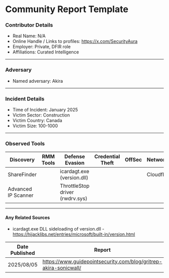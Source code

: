 # Community Report Template

### Contributor Details

- Real Name: N/A
- Online Handle / Links to profiles: https://x.com/SecurityAura
- Employer: Private, DFIR role
- Affiliations: Curated Intelligence

---
### Adversary

- Named adversary: Akira

---
### Incident Details

- Time of Incident: January 2025
- Victim Sector: Construction
- Victim Country: Canada
- Victim Size: 100-1000

---
### Observed Tools
 
| Discovery | RMM Tools | Defense Evasion | Credential Theft | OffSec | Networking | LOLBAS | Exfiltration |
|---|---|---|---|---|---|---|---|
| ShareFinder |  | icardagt.exe (version.dll) |  |  | Cloudflared |  |  |
| Advanced IP Scanner |  | ThrottleStop driver (rwdrv.sys) |  |  |  |  |  |
---
#### Any Related Sources

- icardagt.exe DLL sideloading of version.dll - https://hijacklibs.net/entries/microsoft/built-in/version.html

| Date Published | Report |
|---|---|
| 2025/08/05 | https://www.guidepointsecurity.com/blog/gritrep-akira-sonicwall/ |
